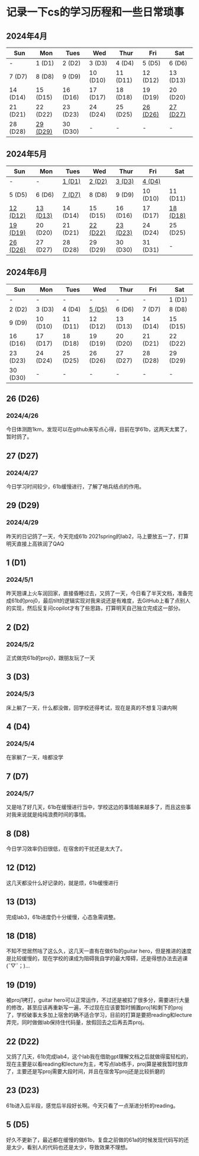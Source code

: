 # 记录一下cs的学习历程和一些日常琐事


## 2024年4月
| Sun | Mon | Tues | Wed | Thur | Fri | Sat |
| --- | --- | ---  | --- | ---  | --- | --- |
| - | 1 (D1) | 2 (D2) | 3 (D3) | 4 (D4) | 5 (D5) | 6 (D6) |
| 7 (D7) | 8 (D8) | 9 (D9) | 10 (D10) | 11 (D11) | 12 (D12) | 13 (D13) |
| 14 (D14) | 15 (D15) | 16 (D16) | 17 (D17) | 18 (D18) | 19 (D19) | 20 (D20) |
| 21 (D21) | 22 (D22) | 23 (D23) | 24 (D24) | 25 (D25) | [26 (D26)](#2024-4-26) | [27 (D27)](#2024-4-27) |
| 28 (D28) | [29 (D29)](#2024-4-29) | 30 (D30) | - | - | - | - |

## 2024年5月
| Sun | Mon | Tues | Wed | Thur | Fri | Sat |
| --- | --- | ---  | --- | ---  | --- | --- |
| - | - | [1 (D1)](#2024-5-1) | [2 (D2)](#2024-5-2) | [3 (D3)](#2024-5-3) | [4 (D4)](#2024-5-4) |
| 5 (D5) | 6 (D6) | [7 (D7)](#2024-5-7) | 8 (D8) | 9 (D9) | 10 (D10) | 11 (D11) |
| [12 (D12)](#2024-5-12) | [13 (D13)](#2024-5-13) | 14 (D14) | 15 (D15) | 16 (D16) | 17 (D17) | [18 (D18)](#2024-5-18) |
| [19 (D19)](#2024-5-19) | 20 (D20) | 21 (D21) | [22 (D22)](#2024-5-22) | [23 (D23)](#2024-5-23) | 24 (D24) | 25 (D25) |
| [26 (D26)](#2024-5-26) | 27 (D27) | 28 (D28) | 29 (D29) | 30 (D30) | 31 (D31) | - |

## 2024年6月
| Sun | Mon | Tues | Wed | Thur | Fri | Sat |
| --- | --- | ---  | --- | ---  | --- | --- |
| - | - | - | - | - | - | 1 (D1) |
| 2 (D2) | 3 (D3) | 4 (D4) | [5 (D5)](#2024-6-5) | 6 (D6) | 7 (D7) | 8 (D8) |
| 9 (D9) | 10 (D10) | 11 (D11) | 12 (D12) | 13 (D13) | 14 (D14) | 15 (D15) |
| 16 (D16) | 17 (D17) | 18 (D18) | 19 (D19) | 20 (D20) | 21 (D21) | 22 (D22) |
| 23 (D23) | 24 (D24) | 25 (D25) | 26 (D26) | 27 (D27) | 28 (D28) | 29 (D29) |
| 30 (D30) | - | - | - | - | - | - |

## 26 (D26) <a name="2024-4-26"></a>
### 2024/4/26  
今日体测跑1km，发现可以在github来写点心得，目前在学61b，这两天太累了，暂时鸽了。

## 27 (D27) <a name="2024-4-27"></a>
### 2024/4/27
今日学习时间较少，61b缓慢进行，了解了哨兵结点的作用。

## 29 (D29) <a name="2024-4-29"></a>
### 2024/4/29
昨天的日记鸽了一天，今天完成61b 2021spring的lab2，马上要放五一了，打算明天直接上高铁润了QAQ

## 1 (D1) <a name="2024-5-1"></a>
### 2024/5/1
昨天翘课上火车润回家，直接昏睡过去，又鸽了一天，今日看了半天文档，准备完成61b的proj0，最后tilt的逻辑实现对我来说还是有难度，去GitHub上看了点别人的实现，然后反复问copilot才有了些思路，打算明天自己独立完成这一部分。

## 2 (D2) <a name="2024-5-2"></a>
### 2024/5/2
正式做完61b的proj0，跟朋友玩了一天

## 3 (D3) <a name="2024-5-3"></a>
### 2024/5/3
床上躺了一天，什么都没做，回学校还得考试，现在是真的不想复习课内啊

## 4 (D4) <a name="2024-5-4"></a>
### 2024/5/4
在家躺了一天，啥都没学

## 7 (D7) <a name="2024-5-7"></a>
### 2024/5/7
又是咕了好几天，61b在缓慢进行当中，学校这边的事情越来越多了，而且这些事对我来说就是纯纯浪费时间的事情。

## 8 (D8) <a name="2024-5-8"></a>
今日学习效率仍旧很低，在宿舍的干扰还是太大了。

## 12 (D12) <a name="2024-5-12"></a>
这几天都没什么好记录的，就是烦，61b缓慢进行

## 13 (D13) <a name="2024-5-13"></a>
完成lab3，61b进度仍十分缓慢，心态急需调整。

## 18 (D18) <a name="2024-5-18"></a>
不知不觉居然咕了这么久，这几天一直有在做61b的guitar hero，但是推进的速度是比较缓慢的，现在学校的课成为阻碍我自学的最大障碍，还是得想办法去逃课(ˉ▽ˉ；)...

## 19 (D19) <a name="2024-5-19"></a>
被proj1拷打，guitar hero可以正常运作，不过还是被扣了很多分，需要进行大量的修改，甚至应该再重新写一遍，不过现在应该要暂时搁置proj1和剩下的proj了，学校破事太多加上宿舍的确不适合学习，目前的打算是要把reading和lecture弄完，同时做做lab保持住代码量，放假回去之后再去弄proj。

## 22 (D22) <a name="2024-5-22"></a>
又鸽了几天，61b完成lab4，这个lab我在借助gpt理解文档之后就做得蛮轻松的，现在主要是以看reading和lecture为主，考写点lab练手，proj算是被我暂时放弃了，主要还是写proj需要大段时间，并且在宿舍写proj还是比较折磨的

## 23 (D23) <a name="2024-5-23"></a>
61b进入后半段，感觉后半段好长啊。今天只看了一点渐进分析的reading。

## 5 (D5) <a name="2024-6-5"></a>
好久不更新了，最近都在缓慢的做61b，复盘之前做的61a的时候发现代码写的还是太少，看别人的代码也还是太少，导致效果不理想。

